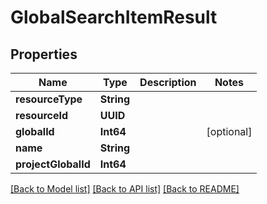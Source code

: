 # GlobalSearchItemResult

## Properties
Name | Type | Description | Notes
------------ | ------------- | ------------- | -------------
**resourceType** | **String** |  | 
**resourceId** | **UUID** |  | 
**globalId** | **Int64** |  | [optional] 
**name** | **String** |  | 
**projectGlobalId** | **Int64** |  | 

[[Back to Model list]](../README.md#documentation-for-models) [[Back to API list]](../README.md#documentation-for-api-endpoints) [[Back to README]](../README.md)


